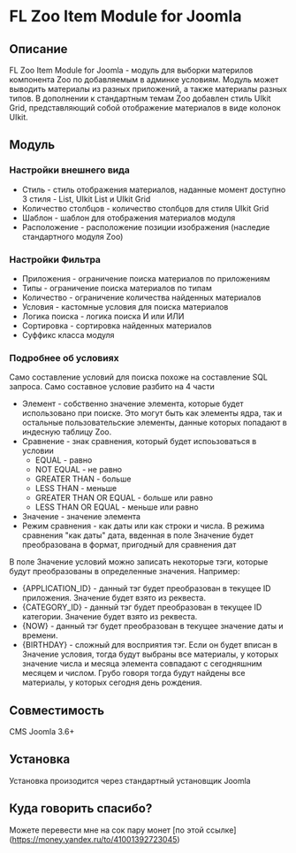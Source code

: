 # FL Zoo Item Module for Joomla

## Описание

FL Zoo Item Module for Joomla - модуль для выборки материлов компонента Zoo по добавляемым в админке условиям. Модуль может выводить материалы из разных приложений, а также материалы разных типов. В дополнении к стандартным темам Zoo добавлен стиль UIkit Grid, представляющий собой отображение материалов в виде колонок UIkit.

## Модуль

### Настройки внешнего вида

- Стиль - стиль отображения материалов, наданные момент доступно 3 стиля - List, UIkit List и UIkit Grid
- Количество столбцов - количество столбцов для стиля UIkit Grid
- Шаблон - шаблон для отображения материалов модуля
- Расположение - расположение позиции изображения (наследие стандартного модуля Zoo)

### Настройки Фильтра

- Приложения - ограничение поиска материалов по приложениям
- Типы - ограничение поиска материалов по типам
- Количество - ограничение количества найденных материалов
- Условия - кастомные условия для поиска материалов
- Логика поиска - логика поиска И или ИЛИ
- Сортировка - сортировка найденных материалов
- Суффикс класса модуля

### Подробнее об условиях

Само составление условий для поиска похоже на составление SQL запроса. Само составное условие разбито на 4 части

- Элемент - собственно значение элемента, которые будет использовано при поиске. Это могут быть как элементы ядра, так и остальные пользовательские элементы, данные которых попадают в индесную таблицу Zoo.
- Сравнение - знак сравнения, который будет испоьзоваться в условии
  - EQUAL - равно
  - NOT EQUAL - не равно
  - GREATER THAN - больше
  - LESS THAN - меньше
  - GREATER THAN OR EQUAL - больше или равно
  - LESS THAN OR EQUAL - меньше или равно
- Значение - значение элемента
- Режим сравнения - как даты или как строки и числа. В режима сравнения "как даты" дата, ввденная в поле Значение будет преобразована в формат, пригодный для сравнения дат

В поле Значение условий можно записать некоторые тэги, которые будут преобразованы в определенные значения. Например:
- {APPLICATION_ID} - данный тэг будет преобразован в текущее ID приложения. Значение будет взято из реквеста.
- {CATEGORY_ID} - данный тэг будет преобразован в текущее ID категории. Значение будет взято из реквеста.
- {NOW} - данный тэг будет преобразован в текущее значение даты и времени.
- {BIRTHDAY} - сложный для восприятия тэг. Если он будет вписан в Значение условия, тогда будут выбраны все материалы, у которых значение числа и месяца элемента совпадают с сегодняшним месяцем и числом. Грубо говоря тогда будут найдены все материалы, у которых сегодня день рождения.

## Совместимость

CMS Joomla 3.6+

## Установка

Установка произодится через стандартный установщик Joomla

## Куда говорить спасибо?

Можете перевести мне на сок пару монет [по этой ссылке] (https://money.yandex.ru/to/41001392723045)
